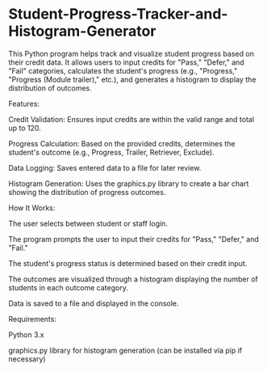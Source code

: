 # Student-Progress-Tracker-and-Histogram-Generator

This Python program helps track and visualize student progress based on their credit data. It allows users to input credits for "Pass," "Defer," and "Fail" categories, calculates the student's progress (e.g., "Progress," "Progress (Module trailer)," etc.), and generates a histogram to display the distribution of outcomes.

Features:

Credit Validation: Ensures input credits are within the valid range and total up to 120.

Progress Calculation: Based on the provided credits, determines the student's outcome (e.g., Progress, Trailer, Retriever, Exclude).

Data Logging: Saves entered data to a file for later review.

Histogram Generation: Uses the graphics.py library to create a bar chart showing the distribution of progress outcomes.




How It Works:



The user selects between student or staff login.

The program prompts the user to input their credits for "Pass," "Defer," and "Fail."

The student's progress status is determined based on their credit input.

The outcomes are visualized through a histogram displaying the number of students in each outcome category.

Data is saved to a file and displayed in the console.



Requirements:

Python 3.x

graphics.py library for histogram generation (can be installed via pip if necessary)
